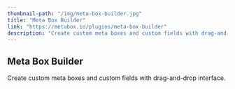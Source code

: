 ```yaml
---
thumbnail-path: "/img/meta-box-builder.jpg"
title: "Meta Box Builder"
link: "https://metabox.io/plugins/meta-box-builder"
description: "Create custom meta boxes and custom fields with drag-and-drop interface."
---
```


## Meta Box Builder

Create custom meta boxes and custom fields with drag-and-drop interface.